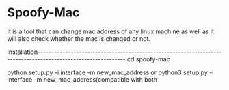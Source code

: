 # Spoofy-Mac
It is a tool that can change mac address of any  linux machine as well as it will also check whether the mac is changed or not.



Installation--------------------------------------------------------------------------------------------------------------
cd spoofy-mac

python setup.py -i interface -m new_mac_address    or    python3 setup.py -i interface -m new_mac_address(compatible with both




